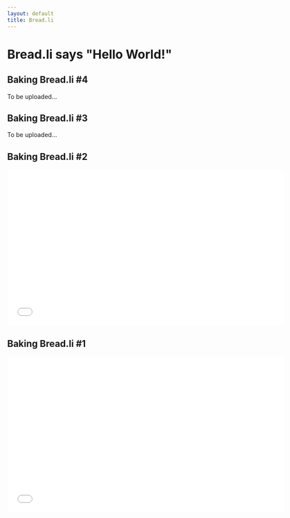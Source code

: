 ```yaml
---
layout: default
title: Bread.li
---
```


# Bread.li says "Hello World!"

## Baking Bread.li #4

To be uploaded...

## Baking Bread.li #3

To be uploaded...

## Baking Bread.li #2

<iframe width="640" height="360" src="//www.youtube.com/embed/haSWaNGqTKE" frameborder="0" allowfullscreen></iframe>

## Baking Bread.li #1

<iframe width="640" height="360" src="//www.youtube.com/embed/p1jrk6btiCw" frameborder="0" allowfullscreen></iframe>
